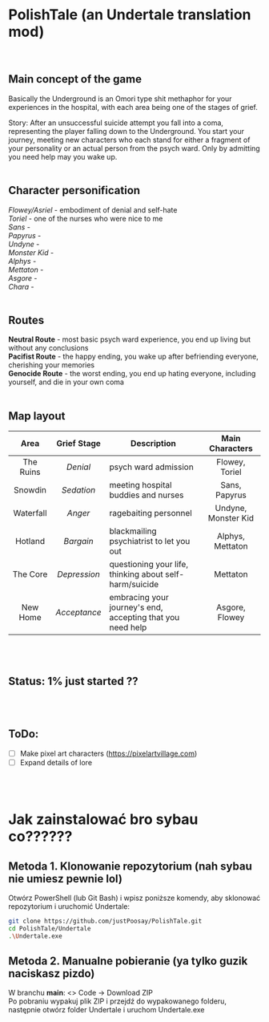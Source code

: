 # PolishTale (an Undertale translation mod)
<br/>

## Main concept of the game
Basically the Underground is an Omori type shit methaphor for your experiences in the hospital, with each area being one of the stages of grief.
<br/>

Story: After an unsuccessful suicide attempt you fall into a coma, representing the player falling down to the Underground. You start your journey, meeting new characters who each stand for either a fragment of your personality or an actual person from the psych ward. Only by admitting you need help may you wake up.
<br/>
<br/>

## Character personification
*Flowey/Asriel* - embodiment of denial and self-hate
<br/>
*Toriel* - one of the nurses who were nice to me
<br/>
*Sans* - 
<br/>
*Papyrus* - 
<br/>
*Undyne* - 
<br/>
*Monster Kid* - 
<br/>
*Alphys* - 
<br/>
*Mettaton* - 
<br/>
*Asgore* - 
<br/>
*Chara* - 
<br/>
<br/>

## Routes
**Neutral Route** - most basic psych ward experience, you end up living but without any conclusions
<br/>
**Pacifist Route** - the happy ending, you wake up after befriending everyone, cherishing your memories
<br/>
**Genocide Route** - the worst ending, you end up hating everyone, including yourself, and die in your own coma
<br/>
<br/>

## Map layout
| **Area** | **Grief Stage** | **Description** | **Main Characters** |
|:---:|:---:|---|:---:|
| The Ruins | _Denial_ | psych ward admission | Flowey, Toriel |
| Snowdin | _Sedation_ | meeting hospital buddies and nurses | Sans, Papyrus |
| Waterfall | _Anger_ | ragebaiting personnel | Undyne, Monster Kid |
| Hotland | _Bargain_ | blackmailing psychiatrist to let you out | Alphys, Mettaton |
| The Core | _Depression_ | questioning your life, thinking about self-harm/suicide | Mettaton |
| New Home | _Acceptance_ | embracing your journey's end, accepting that you need help | Asgore, Flowey |
<br/>
<br/>

## Status: 1% just started ??
<br/>
<br/>

## ToDo: 
- [ ] Make pixel art characters (https://pixelartvillage.com)
- [ ] Expand details of lore
<br/>
<br/>

# Jak zainstalować bro sybau co??????

## Metoda 1.  Klonowanie repozytorium (nah sybau nie umiesz pewnie lol)
Otwórz PowerShell (lub Git Bash) i wpisz poniższe komendy, aby sklonować repozytorium i uruchomić Undertale:

```bash
git clone https://github.com/justPoosay/PolishTale.git
cd PolishTale/Undertale
.\Undertale.exe
```

## Metoda 2.  Manualne pobieranie (ya tylko guzik naciskasz pizdo)
W branchu **main**: <> Code → Download ZIP <br/>
Po pobraniu wypakuj plik ZIP i przejdź do wypakowanego folderu, następnie otwórz folder Undertale i uruchom Undertale.exe
<br/>
<br/>
